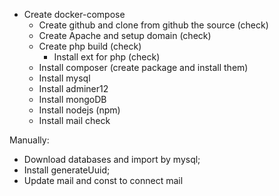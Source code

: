 - Create docker-compose
    - Create github and clone from github the source (check)
    - Create Apache and setup domain (check)
    - Create php build (check)
        - Install ext for php (check)
    - Install composer (create package and install them)
    - Install mysql
    - Install adminer12
    - Install mongoDB
    - Install nodejs (npm)
    - Install mail check

Manually:
- Download databases and import by mysql;    
- Install generateUuid;
- Update mail and const to connect mail

        
         